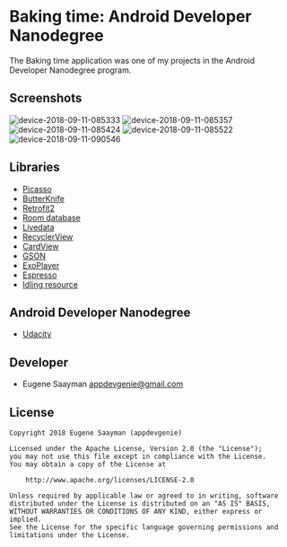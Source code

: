 # Baking time: Android Developer Nanodegree 

The Baking time application was one of my projects in the Android Developer Nanodegree program.

## Screenshots

![device-2018-09-11-085333](https://user-images.githubusercontent.com/39134030/45345160-ca1e1300-b5a5-11e8-8a87-4baf0399ae09.png)
![device-2018-09-11-085357](https://user-images.githubusercontent.com/39134030/45345162-cab6a980-b5a5-11e8-805d-79708bfd8009.png)
![device-2018-09-11-085424](https://user-images.githubusercontent.com/39134030/45345163-cab6a980-b5a5-11e8-865c-332e8588d478.png)
![device-2018-09-11-085522](https://user-images.githubusercontent.com/39134030/45345165-cb4f4000-b5a5-11e8-9481-51519fe1bf2e.png)
![device-2018-09-11-090546](https://user-images.githubusercontent.com/39134030/45345166-cb4f4000-b5a5-11e8-8fae-91a5b19dd257.png)

## Libraries

* [Picasso](http://square.github.io/picasso/)
* [ButterKnife](https://github.com/JakeWharton/butterknife)
* [Retrofit2](https://square.github.io/retrofit/)
* [Room database](https://developer.android.com/topic/libraries/architecture/room)
* [Livedata](https://developer.android.com/topic/libraries/architecture/livedata)
* [RecyclerView](https://developer.android.com/guide/topics/ui/layout/recyclerview)
* [CardView](https://developer.android.com/guide/topics/ui/layout/cardview)
* [GSON](https://developer.android.com/training/volley/request-custom)
* [ExoPlayer](https://developer.android.com/guide/topics/media/exoplayer)
* [Espresso](https://developer.android.com/training/testing/espresso/)
* [Idling resource](https://developer.android.com/training/testing/espresso/idling-resource)

## Android Developer Nanodegree

* [Udacity](https://www.udacity.com/course/android-developer-nanodegree--nd801)

## Developer

* Eugene Saayman appdevgenie@gmail.com

## License

    Copyright 2018 Eugene Saayman (appdevgenie)

    Licensed under the Apache License, Version 2.0 (the "License");
    you may not use this file except in compliance with the License.
    You may obtain a copy of the License at

        http://www.apache.org/licenses/LICENSE-2.0

    Unless required by applicable law or agreed to in writing, software
    distributed under the License is distributed on an "AS IS" BASIS,
    WITHOUT WARRANTIES OR CONDITIONS OF ANY KIND, either express or implied.
    See the License for the specific language governing permissions and
    limitations under the License.
